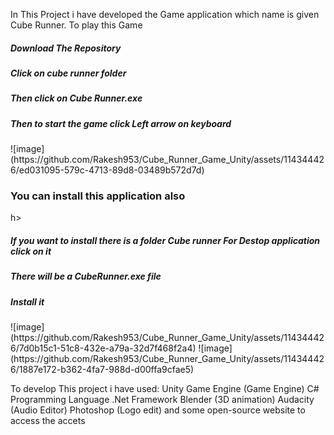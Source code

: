 In This Project i have developed the Game application which name is given Cube Runner.
To play this Game
  <h5>Download The Repository</h5>
  <h5>Click on cube runner folder</h5>
  <h5>Then click on Cube Runner.exe</h5>
  <h5>Then to start the game click Left arrow on keyboard</h5>
![image](https://github.com/Rakesh953/Cube_Runner_Game_Unity/assets/114344426/ed031095-579c-4713-89d8-03489b572d7d)



  <h3>You can install this application also</h3>h>
    <h5>If you want to install there is a folder Cube runner For Destop application click on it</h5>
    <h5>There will be a CubeRunner.exe file</h5>
    <h5>Install it</h5>
![image](https://github.com/Rakesh953/Cube_Runner_Game_Unity/assets/114344426/7d0b15c1-51c8-432e-a79a-32d7f468f2a4)
![image](https://github.com/Rakesh953/Cube_Runner_Game_Unity/assets/114344426/1887e172-b362-4fa7-988d-d00ffa9cfae5)

To develop This project i have used:
  Unity Game Engine (Game Engine)
  C# Programming Language
  .Net Framework 
  Blender (3D animation)
  Audacity (Audio Editor)
  Photoshop (Logo edit)
  and some open-source website to access the accets
  

